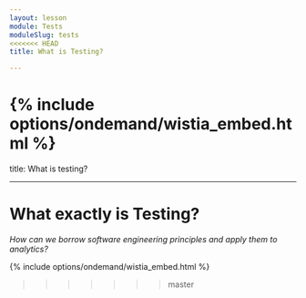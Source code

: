 ```yaml
---
layout: lesson
module: Tests
moduleSlug: tests
<<<<<<< HEAD
title: What is Testing?

---
```


{% include options/ondemand/wistia_embed.html %}
=======
title: What is testing?

---

# What exactly is Testing?
_How can we borrow software engineering principles and apply them to analytics?_

{% include options/ondemand/wistia_embed.html %}
>>>>>>> master
